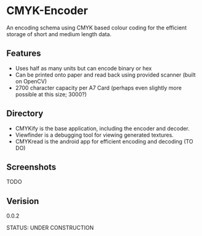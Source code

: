 # CMYK-Encoder
An encoding schema using CMYK based colour coding for the efficient storage of short and medium length data.

## Features

- Uses half as many units but can encode binary or hex
- Can be printed onto paper and read back using provided scanner (built on OpenCV)
- 2700 character capacity per A7 Card (perhaps even slightly more possible at this size; 3000?)

## Directory
- CMYKify is the base application, including the encoder and decoder.
- Viewfinder is a debugging tool for viewing generated textures.
- CMYKread is the android app for efficient encoding and decoding (TO DO)

## Screenshots
TODO

## Verision
0.0.2

STATUS: UNDER CONSTRUCTION
